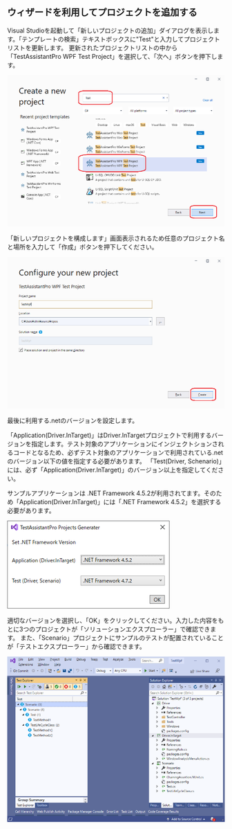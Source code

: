 ## ウィザードを利用してプロジェクトを追加する

Visual Studioを起動して「新しいプロジェクトの追加」ダイアログを表示します。「テンプレートの検索」テキストボックスに"Test"と入力してプロジェクトリストを更新します。
更新されたプロジェクトリストの中から「TestAssistantPro WPF Test Project」を選択して、「次へ」ボタンを押下します。

![Sln1.png](../Img/Sln1.png)

「新しいプロジェクトを構成します」画面表示されるため任意のプロジェクト名と場所を入力して「作成」ボタンを押下してください。

![Sln2.png](../Img/Sln2.png)

最後に利用する.netのバージョンを設定します。

「Application(Driver.InTarget)」はDriver.InTargetプロジェクトで利用するバージョンを指定します。テスト対象のアプリケーションにインジェクトションされるコードとなるため、必ずテスト対象のアプリケーションで利用されている.netのバージョン以下の値を指定する必要があります。
「Test(Driver, Schenario)」には、必ず「Application(Driver.InTarget)」のバージョン以上を指定してください。

サンプルアプリケーションは .NET Framework 4.5.2が利用されてます。そのため「Application(Driver.InTarget)」には「.NET Framework 4.5.2」を選択する必要があります。

![Sln3.png](../Img/Sln3.png)

適切なバージョンを選択し、「OK」をクリックしてください。入力した内容をもとに3つのプロジェクトが「ソリューションエクスプローラー」で確認できます。
また、「Scenario」プロジェクトにサンプルのテストが配置されていることが「テストエクスプローラー」から確認できます。

![Sln4.png](../Img/Sln4.png)
